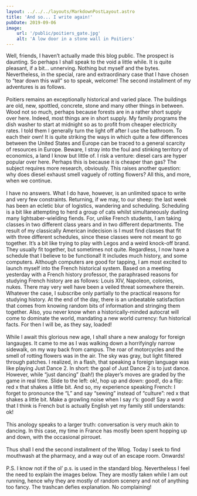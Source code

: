 ```yaml
---
layout: ../../../layouts/MarkdownPostLayout.astro
title: 'And so... I write again!'
pubDate: 2019-09-06
image:
    url: '/public/poitiers_gate.jpg' 
    alt: 'A low door in a stone wall in Poitiers'
---
```

Well, friends, I haven’t actually made this blog public. The prospect is daunting. So perhaps I shall speak to the void a little while. It is quite pleasant, if a bit… unnerving. Nothing but myself and the bytes. Nevertheless, in the special, rare and extraordinary case that I have chosen to “tear down this wall” so to speak, welcome! The second installment of my adventures is as follows.
<br>
<br>
Poitiers remains an exceptionally historical and varied place. The buildings are old, new, spottled, concrete, stone and many other things in between. Wood not so much, perhaps because forests are in a rather short supply over here. Indeed, most things are in short supply. My family programs the dish washer to start at midnight so as to profit from cheaper electricity rates. I told them I generally turn the light off after I use the bathroom. To each their own! It is quite striking the ways in which quite a few differences between the United States and Europe can be traced to a general scarcity of resources in Europe. Beware, I stray into the foul and stinking territory of economics, a land I know but little of. I risk a venture: diesel cars are hyper popular over here. Perhaps this is because it is cheaper than gas? The subject requires more research, obviously. This raises another question: why does diesel exhaust smell vaguely of rotting flowers? All this, and more, when we continue.
<br>
<br>
I have no answers. What I do have, however, is an unlimited space to write and very few constraints. Returning, if we may, to our sheep: the last week has been an ecletic blur of logistics, wandering and scheduling. Scheduling is a bit like attempting to herd a group of cats whilst simultaneously dueling many lightsaber-wielding fiends. For, unlike French students, I am taking classes in two different class years and in two different departments. The result of my classically American indecision is I must find classes that fit with three different schedules, since these classes were not meant to go together. It’s a bit like trying to play with Legos and a weird knock-off brand. They usually fit together, but sometimes not quite. Regardless, I now have a schedule that I believe to be functional! It includes much history, and some computers. Although computers are good for tapping, I am most excited to launch myself into the French historical system. Based on a meeting yesterday with a French history professor, the paraphrased reasons for studying French history are as follows: Louis XIV, Napoleon, colonies, nukes. There may very well have been a veiled threat somewhere therein. Whatever the case, I subscribe only partially to the practical reasons for studying history. At the end of the day, there is an unbeatable satisfaction that comes from knowing random bits of information and stringing them together. Also, you never know when a historically-minded autocrat will come to dominate the world, mandating a new world currency: fun historical facts. For then I will be, as they say, loaded!
<br>
<br>
While I await this glorious new age, I shall share a new analogy for foreign langauges. It came to me as I was walking down a horrifyingly narrow sidewalk, on my way back from campus. The roar of motorcycles and the smell of rotting flowers was in the air. The sky was gray, but light filtered through patches. I realized, in a flash, that speaking a foreign language was like playing Just Dance 2. In short: the goal of Just Dance 2 is to just dance. However, while “just dancing” (bah!) the player’s moves are graded by the game in real time. Slide to the left: ok!, hop up and down: good!, do a flip: red x that shakes a little bit. And so, my experience speaking French: I forget to pronounce the “L” and say “sewing” instead of “culture”: red x that shakes a little bit. Make a growling noise when I say r’s: good! Say a word that I think is French but is actually English yet my family still understands: ok!
<br>
<br>
This anology speaks to a larger truth: conversation is very much akin to dancing. In this case, my time in France has mostly been spent hopping up and down, with the occasional pirrouet.
<br>
<br>
Thus shall I end the second installment of the Wlog. Today I seek to find mouthwash at the pharmacy, and a way out of an escape room. Onwards!
<br>
<br>
P.S. I know not if the ol’ p.s. is used in the standard blog. Nevertheless I feel the need to explain the images below. They are mostly taken while I am out running, hence why they are mostly of random scenery and not of anything too fancy. The trashcan defies explanation. No complaining!